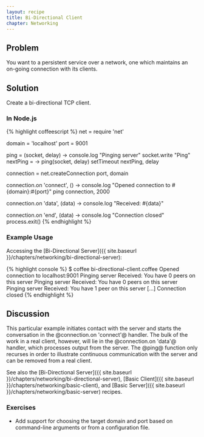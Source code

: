 ```yaml
---
layout: recipe
title: Bi-Directional Client
chapter: Networking
---
```

## Problem

You want to a persistent service over a network, one which maintains an on-going connection with its clients.

## Solution

Create a bi-directional TCP client.

### In Node.js

{% highlight coffeescript %}
net = require 'net'

domain = 'localhost'
port = 9001

ping = (socket, delay) ->
	console.log "Pinging server"
	socket.write "Ping"
	nextPing = -> ping(socket, delay)
	setTimeout nextPing, delay

connection = net.createConnection port, domain

connection.on 'connect', () ->
	console.log "Opened connection to #{domain}:#{port}"
	ping connection, 2000

connection.on 'data', (data) ->
	console.log "Received: #{data}"

connection.on 'end', (data) ->
	console.log "Connection closed"
	process.exit()
{% endhighlight %}

### Example Usage

Accessing the [Bi-Directional Server]({{ site.baseurl }}/chapters/networking/bi-directional-server):

{% highlight console %}
$ coffee bi-directional-client.coffee
Opened connection to localhost:9001
Pinging server
Received: You have 0 peers on this server
Pinging server
Received: You have 0 peers on this server
Pinging server
Received: You have 1 peer on this server
[...]
Connection closed
{% endhighlight %}

## Discussion

This particular example initiates contact with the server and starts the conversation in the @connection.on 'connect'@ handler.  The bulk of the work in a real client, however, will lie in the @connection.on 'data'@ handler, which processes output from the server.  The @ping@  function only recurses in order to illustrate continuous communication with the server and can be removed from a real client.

See also the [Bi-Directional Server]({{ site.baseurl }}/chapters/networking/bi-directional-server), [Basic Client]({{ site.baseurl }}/chapters/networking/basic-client), and [Basic Server]({{ site.baseurl }}/chapters/networking/basic-server) recipes.

### Exercises

* Add support for choosing the target domain and port based on command-line arguments or from a configuration file.
